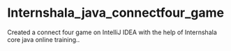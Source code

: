 # Internshala_java_connectfour_game
Created a connect four game on IntelliJ IDEA with the help of Internshala core java online training..
